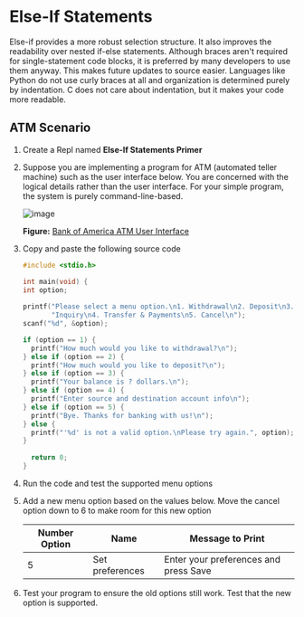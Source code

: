 # Else-If Statements
Else-if provides a more robust selection structure. It also improves the readability over nested if-else statements. Although braces aren't required for single-statement code blocks, it is preferred by many developers to use them anyway. This makes future updates to source easier. Languages like Python do not use curly braces at all and organization is determined purely by indentation. C does not care about indentation, but it makes your code more readable.

## ATM Scenario
1. Create a Repl named **Else-If Statements Primer**

1. Suppose you are implementing a program for ATM (automated teller machine) such as the user interface below. You are concerned with the logical details rather than the user interface. For your simple program, the system is purely command-line-based.

    ![image](https://github.com/it-academy-svhec/intro-to-programming/assets/61634762/71c71c9b-48c4-4984-b329-f5651b537fb3)
   
    **Figure:** [Bank of America ATM User Interface](https://www.google.com/url?sa=i&url=https%3A%2F%2Fwww.researchgate.net%2Ffigure%2FAn-ATM-interface-of-Bank-of-America-showing-some-of-the-offered-services_fig1_294750603&psig=AOvVaw0bxEspOGWNkHMYdnifamC6&ust=1694636422499000&source=images&cd=vfe&opi=89978449&ved=0CBEQjhxqFwoTCJj3peLypYEDFQAAAAAdAAAAABAD)

1. Copy and paste the following source code

    ```C
    #include <stdio.h>

    int main(void) {
    int option;
  
    printf("Please select a menu option.\n1. Withdrawal\n2. Deposit\n3. Balance "
           "Inquiry\n4. Transfer & Payments\n5. Cancel\n");
    scanf("%d", &option);

    if (option == 1) {
      printf("How much would you like to withdrawal?\n");
    } else if (option == 2) {
      printf("How much would you like to deposit?\n");
    } else if (option == 3) {
      printf("Your balance is ? dollars.\n");
    } else if (option == 4) {
      printf("Enter source and destination account info\n");
    } else if (option == 5) {
      printf("Bye. Thanks for banking with us!\n");
    } else {
      printf("'%d' is not a valid option.\nPlease try again.", option);
    }
  
      return 0;
    }
    ```

1. Run the code and test the supported menu options

1. Add a new menu option based on the values below. Move the cancel option down to 6 to make room for this new option

    |Number Option|Name|Message to Print|
    |-|-|-|
    |5|Set preferences|Enter your preferences and press Save|

1. Test your program to ensure the old options still work. Test that the new option is supported.
